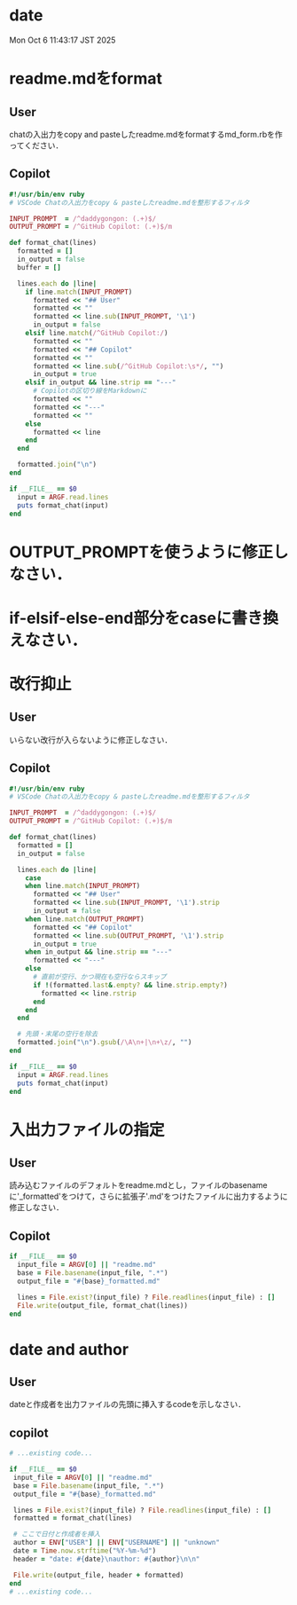 # date
Mon Oct  6 11:43:17 JST 2025

# readme.mdをformat
## User
chatの入出力をcopy and pasteしたreadme.mdをformatするmd_form.rbを作ってください．

## Copilot
````ruby
#!/usr/bin/env ruby
# VSCode Chatの入出力をcopy & pasteしたreadme.mdを整形するフィルタ

INPUT_PROMPT  = /^daddygongon: (.+)$/
OUTPUT_PROMPT = /^GitHub Copilot: (.+)$/m

def format_chat(lines)
  formatted = []
  in_output = false
  buffer = []

  lines.each do |line|
    if line.match(INPUT_PROMPT)
      formatted << "## User"
      formatted << ""
      formatted << line.sub(INPUT_PROMPT, '\1')
      in_output = false
    elsif line.match(/^GitHub Copilot:/)
      formatted << ""
      formatted << "## Copilot"
      formatted << ""
      formatted << line.sub(/^GitHub Copilot:\s*/, "")
      in_output = true
    elsif in_output && line.strip == "---"
      # Copilotの区切り線をMarkdownに
      formatted << ""
      formatted << "---"
      formatted << ""
    else
      formatted << line
    end
  end

  formatted.join("\n")
end

if __FILE__ == $0
  input = ARGF.read.lines
  puts format_chat(input)
end
````
# OUTPUT_PROMPTを使うように修正しなさい．
# if-elsif-else-end部分をcaseに書き換えなさい．

# 改行抑止
## User
いらない改行が入らないように修正しなさい．

## Copilot
````ruby
#!/usr/bin/env ruby
# VSCode Chatの入出力をcopy & pasteしたreadme.mdを整形するフィルタ

INPUT_PROMPT  = /^daddygongon: (.+)$/
OUTPUT_PROMPT = /^GitHub Copilot: (.+)$/m

def format_chat(lines)
  formatted = []
  in_output = false

  lines.each do |line|
    case
    when line.match(INPUT_PROMPT)
      formatted << "## User"
      formatted << line.sub(INPUT_PROMPT, '\1').strip
      in_output = false
    when line.match(OUTPUT_PROMPT)
      formatted << "## Copilot"
      formatted << line.sub(OUTPUT_PROMPT, '\1').strip
      in_output = true
    when in_output && line.strip == "---"
      formatted << "---"
    else
      # 直前が空行、かつ現在も空行ならスキップ
      if !(formatted.last&.empty? && line.strip.empty?)
        formatted << line.rstrip
      end
    end
  end

  # 先頭・末尾の空行を除去
  formatted.join("\n").gsub(/\A\n+|\n+\z/, "")
end

if __FILE__ == $0
  input = ARGF.read.lines
  puts format_chat(input)
end
````

# 入出力ファイルの指定
## User
読み込むファイルのデフォルトをreadme.mdとし，ファイルのbasenameに'_formatted'をつけて，さらに拡張子'.md'をつけたファイルに出力するように修正しなさい．

## Copilot
````ruby
if __FILE__ == $0
  input_file = ARGV[0] || "readme.md"
  base = File.basename(input_file, ".*")
  output_file = "#{base}_formatted.md"

  lines = File.exist?(input_file) ? File.readlines(input_file) : []
  File.write(output_file, format_chat(lines))
end
````

# date and author
## User
 dateと作成者を出力ファイルの先頭に挿入するcodeを示しなさい．

## copilot
 ````ruby
# ...existing code...

if __FILE__ == $0
  input_file = ARGV[0] || "readme.md"
  base = File.basename(input_file, ".*")
  output_file = "#{base}_formatted.md"

  lines = File.exist?(input_file) ? File.readlines(input_file) : []
  formatted = format_chat(lines)

  # ここで日付と作成者を挿入
  author = ENV["USER"] || ENV["USERNAME"] || "unknown"
  date = Time.now.strftime("%Y-%m-%d")
  header = "date: #{date}\nauthor: #{author}\n\n"

  File.write(output_file, header + formatted)
end
# ...existing code...
````